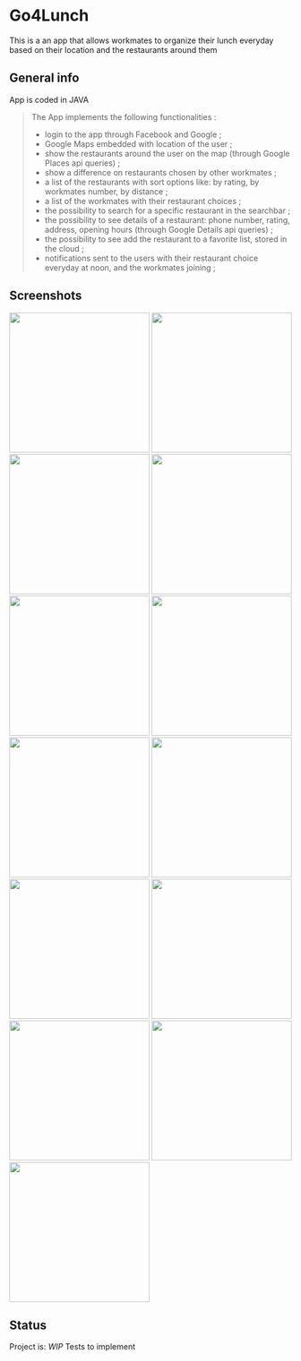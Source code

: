# Go4Lunch
This is a an app that allows workmates to organize their lunch everyday based on their location and the restaurants around them

## General info
App is coded in JAVA
>The App implements the following functionalities :
>* login to the app through Facebook and Google ;
>* Google Maps embedded with location of the user ;
>* show the restaurants around the user on the map (through Google Places api queries) ;
>* show a difference on restaurants chosen by other workmates ;
>* a list of the restaurants with sort options like: by rating, by workmates number, by distance ;
>* a list of the workmates with their restaurant choices ;
>* the possibility to search for a specific restaurant in the searchbar ;
>* the possibility to see details of a restaurant: phone number, rating, address, opening hours (through Google Details api queries) ;
>* the possibility to see add the restaurant to a favorite list, stored in the cloud ;
>* notifications sent to the users with their restaurant choice everyday at noon, and the workmates joining ;

## Screenshots
<img src="/app/screenshots/1signin.png" width="250"> <img src="/app/screenshots/2permissions_map.png" width="250"> <img src="/app/screenshots/3permissions_restaurants.png" width="250"> <img src="/app/screenshots/4map.png" width="250"> <img src="/app/screenshots/5restaurants.png" width="250"> <img src="/app/screenshots/6workmates.png" width="250"> <img src="/app/screenshots/7drawer.png" width="250"> <img src="/app/screenshots/8settings.png" width="250"> <img src="/app/screenshots/9map_increased_radius.png" width="250"> <img src="/app/screenshots/10details.png" width="250"> <img src="/app/screenshots/11langage_restaurants_search.png" width="250"> <img src="/app/screenshots/12langage_restaurants_sort.png" width="250"> <img src="/app/screenshots/13langage_details.png" width="250">



## Status
Project is:  _WIP_ Tests to implement




